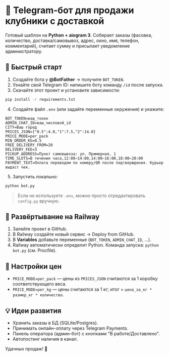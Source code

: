 # 🍓 Telegram-бот для продажи клубники с доставкой

Готовый шаблон на **Python + aiogram 3**. Собирает заказы (фасовка, количество, доставка/самовывоз, адрес, окно, имя, телефон, комментарий), считает сумму и присылает уведомление администратору.

## 🚀 Быстрый старт

1) Создайте бота у **@BotFather** → получите `BOT_TOKEN`.
2) Узнайте свой Telegram ID: напишите боту команду `/id` после запуска.
3) Скачайте этот проект и установите зависимости:

```bash
pip install -r requirements.txt
```

4) Создайте файл `.env` (или задайте переменные окружения) и укажите:
```
BOT_TOKEN=ваш_токен
ADMIN_CHAT_ID=ваш_числовой_id
CITY=Ваш город
PRICES_JSON={"0.5":4.0,"1":7.5,"2":14.0}
PRICE_MODE=per_pack
MIN_ORDER_KG=0.5
FREE_DELIVERY_FROM=20
DELIVERY_FEE=3
PICKUP_ADDRESS=Пункт самовывоза: ул. Примерная, 1
TIME_SLOTS=В течение часа,12:00–14:00,14:00–16:00,18:00–20:00
PAYMENT_TEXT=Оплата переводом по номеру/QR после подтверждения. Курьер выдаст чек.
```

5) Запустить локально:
```bash
python bot.py
```

> Если не используете `.env`, можно просто отредактировать `config.py` вручную.

## 🧰 Развёртывание на Railway

1. Залейте проект в GitHub.
2. В Railway создайте новый сервис → Deploy from GitHub.
3. В **Variables** добавьте переменные (`BOT_TOKEN`, `ADMIN_CHAT_ID`, …).
4. Railway автоматически определит Python. Команда запуска: `python bot.py` (см. Procfile).

## 🔧 Настройки цен

- `PRICE_MODE=per_pack` — цены из `PRICES_JSON` считаются за 1 коробку соответствующего веса.
- `PRICE_MODE=per_kg` — цены считаются за 1 кг; итог = `цена_за_кг * размер_кг * количество`.

## 💡 Идеи развития

- Хранить заказы в БД (SQLite/Postgres).
- Принимать онлайн-оплату через Telegram Payments.
- Панель оператора (админ-бот) с кнопками "В работе/Доставлено".
- Автопостинг наличия в канал.

Удачных продаж! 🍓
